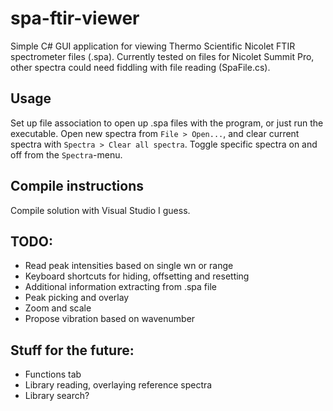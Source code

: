 # spa-ftir-viewer
Simple C# GUI application for viewing Thermo Scientific Nicolet FTIR spectrometer files (.spa). Currently tested on files for Nicolet Summit Pro, other spectra could need fiddling with file reading (SpaFile.cs).

## Usage
Set up file association to open up .spa files with the program, or just run the executable. Open new spectra from `File > Open...`, and clear current spectra with `Spectra > Clear all spectra`. Toggle specific spectra on and off from the `Spectra`-menu.

## Compile instructions
Compile solution with Visual Studio I guess.

## TODO:
* Read peak intensities based on single wn or range
* Keyboard shortcuts for hiding, offsetting and resetting
* Additional information extracting from .spa file
* Peak picking and overlay
* Zoom and scale
* Propose vibration based on wavenumber

## Stuff for the future:
* Functions tab
* Library reading, overlaying reference spectra
* Library search?